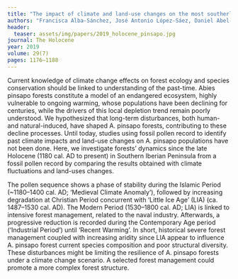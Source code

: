 ```yaml
---
title: "The impact of climate and land-use changes on the most southerly fir forests (Abies pinsapo) in Europe."
authors: "Francisca Alba-Sánchez, José Antonio López-Sáez, Daniel Abel-Schaad, Silvia Sabariego Ruiz, Sebastián Pérez-Díaz, Antonio González-Hernández, and Juan Carlos Linares" 
header:
  teaser: assets/img/papers/2019_holocene_pinsapo.jpg
journal: The Holocene
year: 2019
volume: 29(7)
pages: 1176–1188 
---
```


Current knowledge of climate change effects on forest ecology and species conservation should be linked to understanding of the past-time. Abies pinsapo forests constitute a model of an endangered ecosystem, highly vulnerable to ongoing warming, whose populations have been declining for centuries, while the drivers of this local depletion trend remain poorly understood. We hypothesized that long-term disturbances, both human- and natural-induced, have shaped A. pinsapo forests, contributing to these decline processes. Until today, studies using fossil pollen record to identify past climate impacts and land-use changes on A. pinsapo populations have not been done. Here, we investigate forests’ dynamics since the late Holocene (1180 cal. AD to present) in Southern Iberian Peninsula from a fossil pollen record by comparing the results obtained with climate fluctuations and land-uses changes. 

The pollen sequence shows a phase of stability during the Islamic Period (~1180–1400 cal. AD; ‘Medieval Climate Anomaly’), followed by increasing degradation at Christian Period concurrent with ‘Little Ice Age’ (LIA) (ca. 1487–1530 cal. AD). The Modern Period (1530–1800 cal. AD; LIA) is linked to intensive forest management, related to the naval industry. Afterwards, a progressive reduction is recorded during the Contemporary Age period (‘Industrial Period’) until ‘Recent Warming’. In short, historical severe forest management coupled with increasing aridity since LIA appear to influence A. pinsapo forest current species composition and poor structural diversity. These disturbances might be limiting the resilience of A. pinsapo forests under a climate change scenario. A selected forest management could promote a more complex forest structure.